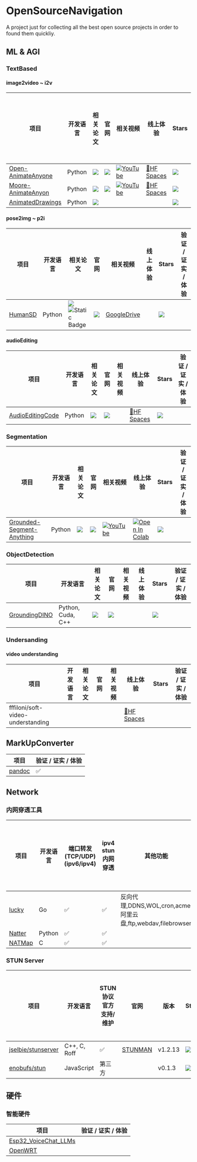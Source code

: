 # OpenSourceNavigation
A project just for collecting all the best open source projects in order to found them quickliy.

## ML & AGI
### TextBased
#### image2video ~ i2v
|项目|开发语言|相关论文|官网|相关视频|线上体验|Stars|验证 / 证实 / 体验|
|---|---|---|---|---|---|---|---|
|[Open-AnimateAnyone](https://github.com/guoqincode/Open-AnimateAnyone)|Python|<a href='https://arxiv.org/pdf/2311.17117.pdf'><img src='https://img.shields.io/badge/Paper-Arxiv-red'></a>|<a href='https://humanaigc.github.io/animate-anyone/'><img src='https://img.shields.io/badge/Project-Page-Green'></a>|[![YouTube](https://badges.aleen42.com/src/youtube.svg)](https://www.youtube.com/watch?v=8PCn5hLKNu4)|[🤗HF Spaces](https://huggingface.co/spaces/xunsong/Moore-AnimateAnyone)|![](https://img.shields.io/github/stars/guoqincode/Open-AnimateAnyone.svg)|✅|
|[Moore-AnimateAnyon](https://github.com/MooreThreads/Moore-AnimateAnyone)|Python|<a href='https://arxiv.org/pdf/2311.17117.pdf'><img src='https://img.shields.io/badge/Paper-Arxiv-red'></a>|<a href='https://humanaigc.github.io/animate-anyone/'><img src='https://img.shields.io/badge/Project-Page-Green'></a>|[![YouTube](https://badges.aleen42.com/src/youtube.svg)](https://www.youtube.com/watch?v=8PCn5hLKNu4)|[🤗HF Spaces](https://huggingface.co/spaces/xunsong/Moore-AnimateAnyone)|![](https://img.shields.io/github/stars/MooreThreads/Moore-AnimateAnyone.svg)|✅|
|[AnimatedDrawings](https://github.com/facebookresearch/AnimatedDrawings)|Python|<a href='https://arxiv.org/pdf/2303.12741v2.pdf'><img src='https://img.shields.io/badge/Paper-Arxiv-red'></a>||||![](https://img.shields.io/github/stars/facebookresearch/AnimatedDrawings.svg)||

#### pose2img ~ p2i
|项目|开发语言|相关论文|官网|相关视频|线上体验|Stars|验证 / 证实 / 体验|
|---|---|---|---|---|---|---|---|
|[HumanSD](https://github.com/IDEA-Research/HumanSD)|Python|<a href='https://arxiv.org/pdf/2304.04269v1.pdf'><img src='https://img.shields.io/badge/Paper-Arxiv-red'></a> ![Static Badge](https://img.shields.io/badge/build-ICCV2023-brightgreen?logoColor=gray&label=Paper&labelColor=yellow&color=white&link=https%3A%2F%2Fopenaccess.thecvf.com%2Fcontent%2FICCV2023%2Fpapers%2FJu_HumanSD_A_Native_Skeleton-Guided_Diffusion_Model_for_Human_Image_Generation_ICCV_2023_paper.pdf)|<a href='https://idea-research.github.io/HumanSD/'><img src='https://img.shields.io/badge/Project-Page-Green'></a>|[GoogleDrive](https://drive.google.com/file/d/1Djc2uJS5fmKnKeBnL34FnAAm3YSH20Bb/view)||![](https://img.shields.io/github/stars/IDEA-Research/HumanSD.svg)||

#### audioEditing

|项目|开发语言|相关论文|官网|相关视频|线上体验|Stars|验证 / 证实 / 体验|
|---|---|---|---|---|---|---|---|
|[AudioEditingCode](https://github.com/HilaManor/AudioEditingCode/)|Python|<a href='https://arxiv.org/pdf/2402.10009v3.pdf'><img src='https://img.shields.io/badge/Paper-Arxiv-red'></a> |<a href='https://hilamanor.github.io/AudioEditing/'><img src='https://img.shields.io/badge/Project-Page-Green'></a>||[🤗HF Spaces](https://huggingface.co/spaces/hilamanor/audioEditing)|![](https://img.shields.io/github/stars/HilaManor/AudioEditingCode.svg)||


### Segmentation
|项目|开发语言|相关论文|官网|相关视频|线上体验|Stars|验证 / 证实 / 体验|
|---|---|---|---|---|---|---|---|
|[Grounded-Segment-Anything](https://github.com/IDEA-Research/Grounded-Segment-Anything)|Python|<a href='https://arxiv.org/pdf/2401.14159v1.pdf'><img src='https://img.shields.io/badge/Paper-Arxiv-red'></a> |<a href='https://idea-research.github.io/Grounded-Segment-Anything/'><img src='https://img.shields.io/badge/Project-Page-Green'></a>|[![YouTube](https://badges.aleen42.com/src/youtube.svg)](https://youtu.be/oEQYStnF2l8)|[![Open In Colab](https://colab.research.google.com/assets/colab-badge.svg)](https://colab.research.google.com/github/camenduru/grounded-segment-anything-colab/blob/main/grounded-segment-anything-colab.ipynb)|![](https://img.shields.io/github/stars/IDEA-Research/Grounded-Segment-Anything.svg)||

### ObjectDetection
|项目|开发语言|相关论文|官网|相关视频|线上体验|Stars|验证 / 证实 / 体验|
|---|---|---|---|---|---|---|---|
|[GroundingDINO](https://github.com/IDEA-Research/GroundingDINO)|Python, Cuda, C++|<a href='https://arxiv.org/pdf/2303.05499v4.pdf'><img src='https://img.shields.io/badge/Paper-Arxiv-red'></a> |<a href='https://idea-research.github.io/GroundingDINO/'><img src='https://img.shields.io/badge/Project-Page-Green'></a>|||![](https://img.shields.io/github/stars/IDEA-Research/GroundingDINO.svg)||

### Undersanding
#### video understanding
|项目|开发语言|相关论文|官网|相关视频|线上体验|Stars|验证 / 证实 / 体验|
|---|---|---|---|---|---|---|---|
|fffiloni/soft-video-understanding|||||[🤗HF Spaces](https://huggingface.co/spaces/fffiloni/soft-video-understanding)|||



## MarkUpConverter
|项目|验证 / 证实 / 体验|
|---|---|
|[pandoc](https://github.com/jgm/pandoc)|✅|

## Network
### 内网穿透工具
|项目|开发语言|端口转发(TCP/UDP)(ipv6/ipv4)|ipv4 stun内网穿透|其他功能|支持Docker|最终开源版本|当前版本|Stars|验证 / 证实 / 体验|
|---|---|---|---|---|---|---|---|---|---|
|[lucky](https://github.com/gdy666/lucky)|Go|✅|✅|反向代理,DDNS,WOL,cron,acme,阿里云盘,ftp,webdav,filebrowser|✅|v1.4.10|v2.7.2|![](https://img.shields.io/github/stars/gdy666/lucky.svg)|✅|✅|
|[Natter](https://github.com/MikeWang000000/Natter)|Python|✅|✅||✅|||![](https://img.shields.io/github/stars/MikeWang000000/Natter.svg)||
|[NATMap](https://github.com/heiher/natmap)|C|✅|✅||❌|20240303|20240303|![](https://img.shields.io/github/stars/heiher/natmap.svg)||

### STUN Server
|项目|开发语言|STUN协议官方支持/维护|官网|版本|Stars|验证 / 证实 / 体验|
|---|---|---|---|---|---|---|
|[jselbie/stunserver](https://github.com/jselbie/stunserver)|C++, C, Roff|✅|[STUNMAN](https://www.stunprotocol.org/)|v1.2.13|![](https://img.shields.io/github/stars/jselbie/stunserver.svg)||
|[enobufs/stun](https://github.com/enobufs/stun)|JavaScript|第三方||v0.1.3|![](https://img.shields.io/github/stars/enobufs/stun.svg)||


## 硬件  
### 智能硬件
|项目|验证 / 证实 / 体验|
|---|---|
|[Esp32_VoiceChat_LLMs](https://github.com/MetaWu2077/Esp32_VoiceChat_LLMs)||
|[OpenWRT](https://openwrt.org/)||

